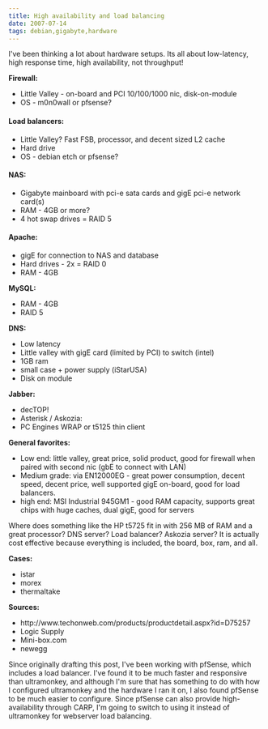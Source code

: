 ```yaml
---
title: High availability and load balancing
date: 2007-07-14
tags: debian,gigabyte,hardware
---
```

I've been thinking a lot about hardware setups. Its all about low-latency, high response time, high availability, not throughput!

<b>Firewall:</b>

<ul><li>Little Valley - on-board and PCI 10/100/1000 nic, disk-on-module</li><li>OS - m0n0wall or pfsense?
</li></ul>

#### <b>Load balancers: </b>

<ul><li>Little Valley? Fast FSB, processor, and decent sized L2 cache</li><li>Hard drive</li><li>OS - debian etch or pfsense?
</li></ul>

#### <b>NAS:</b>

<ul><li>Gigabyte mainboard with pci-e sata cards and gigE pci-e network card(s)</li><li>RAM - 4GB or more?</li><li>4 hot swap drives = RAID 5
</li></ul>

#### <b>Apache:</b>

<ul><li>gigE for connection to NAS and database</li><li>Hard drives - 2x = RAID 0</li><li>RAM - 4GB</li></ul>
<b>MySQL:</b>

<ul><li>RAM - 4GB</li><li>RAID 5
</li></ul>
<b>DNS:</b>

<ul><li>Low latency</li><li>Little valley with gigE card (limited by PCI) to switch (intel)</li><li>1GB ram</li><li>small case + power supply (iStarUSA)</li><li>Disk on module
</li></ul><b>Jabber:</b>

<ul><li>decTOP!</li><li>Asterisk  / Askozia:</li><li>PC Engines WRAP or t5125 thin client
</li></ul>
<b>General favorites:</b>

<ul><li>Low end: little valley, great price, solid product, good for firewall when paired with second nic (gbE to connect with LAN)</li><li>Medium grade: via EN12000EG - great power consumption, decent speed, decent price, well supported gigE on-board, good for load balancers.</li><li>high end:  MSI Industrial 945GM1 - good RAM capacity, supports great chips with huge caches, dual gigE, good for servers</li></ul>
Where does something like the HP t5725 fit in with 256 MB of RAM and a great processor? DNS server? Load balancer? Askozia server? It is actually cost effective because everything is included, the board, box, ram, and all.

<b>Cases:</b>

<ul><li>istar</li><li>morex</li><li>thermaltake</li></ul><b>Sources:</b>

<ul><li>http://www.techonweb.com/products/productdetail.aspx?id=D75257</li><li>Logic Supply</li><li>Mini-box.com</li><li>newegg</li></ul>
Since originally drafting this post, I've been working with pfSense, which includes a load balancer. I've found it to be much faster and responsive than ultramonkey, and although I'm sure that has something to do with how I configured ultramonkey and the hardware I ran it on, I also found pfSense to be much easier to configure. Since pfSense can also provide high-availability through CARP, I'm going to switch to using it instead of ultramonkey for webserver load balancing.

